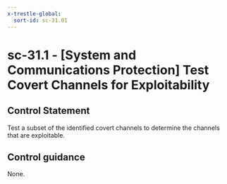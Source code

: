 ```yaml
---
x-trestle-global:
  sort-id: sc-31.01
---
```


# sc-31.1 - \[System and Communications Protection\] Test Covert Channels for Exploitability

## Control Statement

Test a subset of the identified covert channels to determine the channels that are exploitable.

## Control guidance

None.
